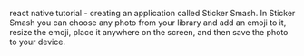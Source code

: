 react native tutorial - creating an application called Sticker Smash. In Sticker Smash you can choose any photo from your library and add an emoji to it, resize the emoji, place it anywhere on the screen, and then save the photo to your device.
